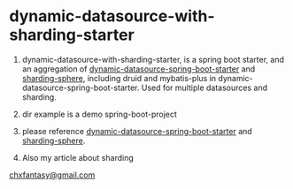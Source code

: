 # dynamic-datasource-with-sharding-starter

1. dynamic-datasource-with-sharding-starter, is a spring boot starter, and an aggregation of [dynamic-datasource-spring-boot-starter](https://github.com/baomidou/dynamic-datasource-spring-boot-starter) and [sharding-sphere](http://shardingsphere.io),
including druid and mybatis-plus in dynamic-datasource-spring-boot-starter. Used for multiple datasources and sharding.

2. dir example is a demo spring-boot-project

3. please reference [dynamic-datasource-spring-boot-starter](https://github.com/baomidou/dynamic-datasource-spring-boot-starter) and [sharding-sphere](http://shardingsphere.io).

4. Also my article about sharding

chxfantasy@gmail.com
